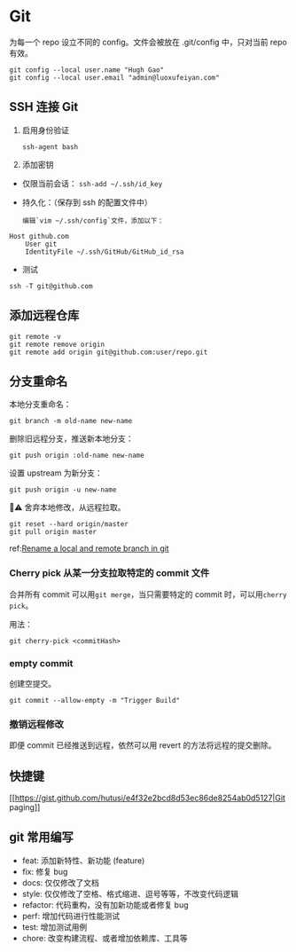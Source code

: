 # Git

为每一个 repo 设立不同的 config。文件会被放在 .git/config 中，只对当前 repo 有效。

```shell
git config --local user.name "Hugh Gao"
git config --local user.email "admin@luoxufeiyan.com"
```

## SSH 连接 Git

1. 启用身份验证

   ```
   ssh-agent bash
   ```

2. 添加密钥

- 仅限当前会话：
  `ssh-add ~/.ssh/id_key`
- 持久化：（保存到 ssh 的配置文件中）

      编辑`vim ~/.ssh/config`文件，添加以下：

```
Host github.com
    User git
    IdentityFile ~/.ssh/GitHub/GitHub_id_rsa
```

- 测试

```
ssh -T git@github.com
```

## 添加远程仓库

```
git remote -v
git remote remove origin
git remote add origin git@github.com:user/repo.git
```

## 分支重命名

本地分支重命名：

```
git branch -m old-name new-name
```

删除旧远程分支，推送新本地分支：

```
git push origin :old-name new-name
```

设置 upstream 为新分支：

```
git push origin -u new-name
```

⚠️ 舍弃本地修改，从远程拉取。

```
git reset --hard origin/master
git pull origin master
```

ref:[Rename a local and remote branch in git](https://multiplestates.wordpress.com/2015/02/05/rename-a-local-and-remote-branch-in-git/)

### Cherry pick 从某一分支拉取特定的 commit 文件

合并所有 commit 可以用`git merge`，当只需要特定的 commit 时，可以用`cherry pick`。

用法：

```shell
git cherry-pick <commitHash>
```

### empty commit

创建空提交。

```shell
git commit --allow-empty -m "Trigger Build"
```

### 撤销远程修改

即便 commit 已经推送到远程，依然可以用 revert 的方法将远程的提交删除。

## 快捷键

[[https://gist.github.com/hutusi/e4f32e2bcd8d53ec86de8254ab0d5127|Git paging]]

## git 常用编写

- feat: 添加新特性、新功能 (feature)
- fix: 修复 bug
- docs: 仅仅修改了文档
- style: 仅仅修改了空格、格式缩进、逗号等等，不改变代码逻辑
- refactor: 代码重构，没有加新功能或者修复 bug
- perf: 增加代码进行性能测试
- test: 增加测试用例
- chore: 改变构建流程、或者增加依赖库、工具等
